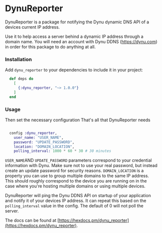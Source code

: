 # DynuReporter
DynuReporter is a package for notifying the Dynu dynamic DNS API of a devices current IP address.

Use it to help access a server behind a dynamic IP address through a domain name. You will need an account with Dynu DDNS (https://dynu.com) in order for this package to do anything at all.

### Installation
Add `dynu_reporter` to your dependencies to include it in your project:

```elixir
  def deps do
    [
      {:dynu_reporter, "~> 1.0.0"}
    ]
  end
```

### Usage

Then set the necessary configuration That's all that DynuReporter needs

```elixir

  config :dynu_reporter,
    user_name: "USER_NAME",
    password: "UPDATE_PASSWORD",
    location: "DOMAIN_LOCATION",
    polling_interval: 1000 * 60 * 30 # 30 minutes

```
`USER_NAME`AND `UPDATE_PASSWORD` parameters correspond to your credential information with Dynu. Make sure not to use your real password, but instead create an update password for security reasons.
`DOMAIN_LOCATION` is a property you can use to group multiple domains to the same IP address. This should roughly correspond to the device you are running on in the case where you're hosting multiple domains or using multiple devices. 

DynuReporter will ping the Dynu DDNS API on startup of your application and notify it of your devices IP address. 
It can repeat this based on the `polling_interval` value in the config. The default of 0 will not poll the server.

The docs can be found at [https://hexdocs.pm/dynu_reporter](https://hexdocs.pm/dynu_reporter).

